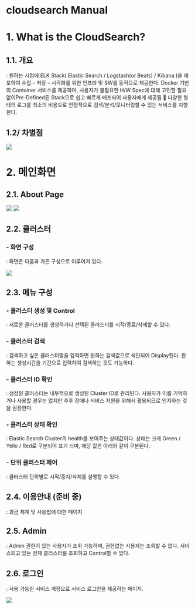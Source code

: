  cloudsearch Manual
======================



# 1.	What is the CloudSearch?

## 1.1. 개요
: 원하는 시점에  ELK Stack( Elastic Search / Logstash(or Beats) / Kibana )을 배포하여 수집 – 저장 – 시각화를 위한 인프라 및 SW를 동적으로 제공한다. Docker 기반의 Container 서비스를 제공하며, 사용자가 불필요한 H/W Spec에 대해 고민할 필요 없이Pre-Defined된 Stack으로 쉽고 빠르게 배포되어 사용자에게 제공됨  다양한 형태의 로그를 최소의 비용으로 안정적으로 검색/분석/모니터링할 수 있는 서비스를 지향한다.

## 1.2/ 차별점
![][1.2]

# 2. 메인화면
## 2.1. About Page

![][2-1-1]
![][2-1-2]

## 2.2. 클러스터
### - 화면 구성
: 화면은 다음과 가은 구성으로 이루어져 있다.

![][2-2]

## 2.3. 메뉴 구성

### -	클러스터 생성 및 Control
 : 새로운 클러스터를 생성하거나 선택된 클러스터를 시작/종료/삭제할 수 있다.
### -	클러스터 검색
 : 검색하고 싶은 클러스터명을 입력하면 원하는 검색값으로 색인되어 Display된다. 원하는 생성시간을 기간으로 입력하여 검색하는 것도 가능하다.
### -	클러스터 ID 확인
 : 생성된 클러스터는 내부적으로 생성된 Cluster ID로 관리된다. 사용자가 이를 기억하거나 사용할 경우는 없지만 추후 장애나 서비스 지원을 위해서 활용되므로 인지하는 것을 권장한다.
### -	클러스터 상태 확인
 : Elastic Search Cluster의 health를 보여주는 상태값이다. 상태는 크게 Green / Yello / Red로 구분되어 표기 되며, 해당 값은 아래와 같이 구분된다.

### -	단위 클러스터 제어 
 : 클러스터 단위별로 시작/중지/삭제를 실행할 수 있다. 

## 2.4. 이용안내 (준비 중)
: 과금 체계 및 사용법에 대한 페이지 

## 2.5. Admin 
: Admin 권한이 있는 사용자가 조회 가능하며, 권한없는 사용자는 조회할 수 없다. 서비스되고 있는 전체 클러스터를 조회하고 Control할 수 있다.

## 2.6. 로그인
: 사용 가능한 서비스 계정으로 서비스 로그인을 제공하는 페이지.

![][2-6]

[1.2]:   https://raw.githubusercontent.com/hellotherecsy/cloudsearch_temp/master/images/1-2.png
[2-1-1]: https://raw.githubusercontent.com/hellotherecsy/cloudsearch_temp/master/images/2-1-1.png
[2-1-2]: https://raw.githubusercontent.com/hellotherecsy/cloudsearch_temp/master/images/2-1-2.png
[2-2]:   https://raw.githubusercontent.com/hellotherecsy/cloudsearch_temp/master/images/2-2.png
[2-6]:   https://raw.githubusercontent.com/hellotherecsy/cloudsearch_temp/master/images/2-6.png


